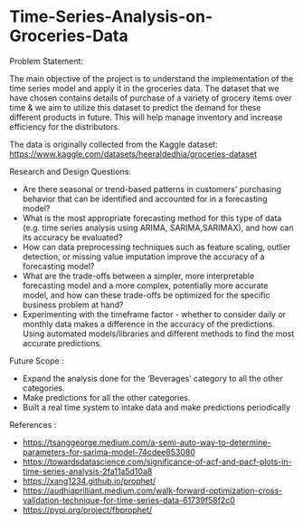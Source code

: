 # Time-Series-Analysis-on-Groceries-Data

Problem Statement:

The main objective of the project is to understand the implementation of the time series model and apply it in the groceries data. The dataset that we have chosen contains details of purchase of a variety of grocery items over time & we aim to utilize this dataset to predict the demand for these different products in future. This will help manage inventory and increase efficiency for the distributors. 

The data is originally collected from the Kaggle dataset:
https://www.kaggle.com/datasets/heeraldedhia/groceries-dataset

Research and Design Questions:

- Are there seasonal or trend-based patterns in customers' purchasing behavior that can be identified and accounted for in a forecasting model?
- What is the most appropriate forecasting method for this type of data (e.g. time series analysis using ARIMA, SARIMA,SARIMAX), and how can its accuracy be evaluated?
- How can data preprocessing techniques such as feature scaling, outlier detection, or missing value imputation improve the accuracy of a forecasting model?
- What are the trade-offs between a simpler, more interpretable forecasting model and a more complex, potentially more accurate model, and how can these trade-offs be optimized for the specific business problem at hand?
- Experimenting with the timeframe factor - whether to consider daily or monthly data makes a difference in the accuracy of the predictions.
Using automated models/libraries and different methods to find the most accurate predictions.

Future Scope :
- Expand the analysis done for the ‘Beverages’ category to all the other categories.
- Make predictions for all the other categories.
- Built a real time system to intake data and make predictions periodically

References :
- https://tsanggeorge.medium.com/a-semi-auto-way-to-determine-parameters-for-sarima-model-74cdee853080
- https://towardsdatascience.com/significance-of-acf-and-pacf-plots-in-time-series-analysis-2fa11a5d10a8
- https://xang1234.github.io/prophet/
- https://audhiaprilliant.medium.com/walk-forward-optimization-cross-validation-technique-for-time-series-data-61739f58f2c0
- https://pypi.org/project/fbprophet/



